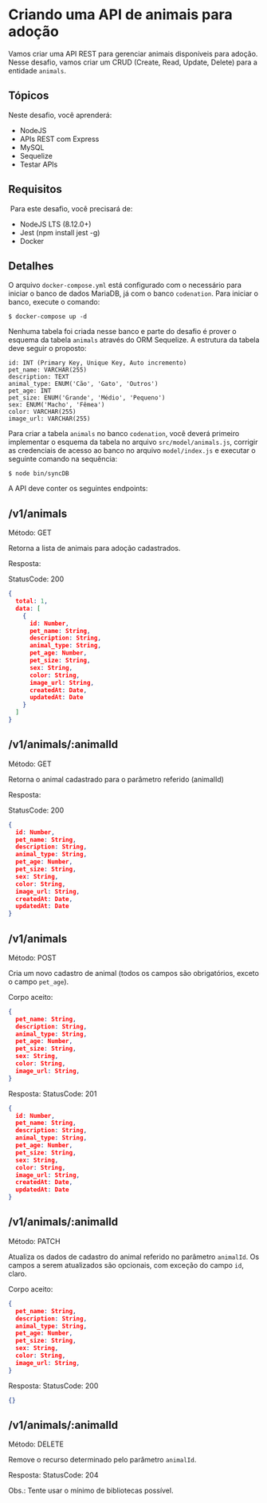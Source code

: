 # Criando uma API de animais para adoção

Vamos criar uma API REST para gerenciar animais disponíveis para adoção. Nesse desafio, vamos criar um CRUD (Create, Read, Update, Delete) para a entidade `animals`.

## Tópicos

Neste desafio, você aprenderá:

- NodeJS
- APIs REST com Express
- MySQL
- Sequelize
- Testar APIs

## Requisitos
​
Para este desafio, você precisará de:

- NodeJS LTS (8.12.0+)
- Jest (npm install jest -g)
- Docker

## Detalhes

O arquivo `docker-compose.yml` está configurado com o necessário para iniciar o banco de dados MariaDB, já com o banco `codenation`. Para iniciar o banco, execute o comando:

```
$ docker-compose up -d
```

Nenhuma tabela foi criada nesse banco e parte do desafio é prover o esquema da tabela `animals` através do ORM Sequelize. A estrutura da tabela deve seguir o proposto:

```
id: INT (Primary Key, Unique Key, Auto incremento)
pet_name: VARCHAR(255)
description: TEXT
animal_type: ENUM('Cão', 'Gato', 'Outros')
pet_age: INT
pet_size: ENUM('Grande', 'Médio', 'Pequeno')
sex: ENUM('Macho', 'Fêmea')
color: VARCHAR(255)
image_url: VARCHAR(255)
```

Para criar a tabela `animals` no banco `codenation`, você deverá primeiro implementar o esquema da tabela no arquivo `src/model/animals.js`, corrigir as credenciais de acesso ao banco no arquivo `model/index.js` e executar o seguinte comando na sequência:

```
$ node bin/syncDB
```


A API deve conter os seguintes endpoints:

## /v1/animals

Método: GET

Retorna a lista de animais para adoção cadastrados.

Resposta:

StatusCode: 200
```json
{
  total: 1,
  data: [
    {
      id: Number,
      pet_name: String,
      description: String,
      animal_type: String,
      pet_age: Number,
      pet_size: String,
      sex: String,
      color: String,
      image_url: String,
      createdAt: Date,
      updatedAt: Date
    }
  ]
}
```

## /v1/animals/:animalId

Método: GET

Retorna o animal cadastrado para o parâmetro referido (animalId)

Resposta:

StatusCode: 200
```json
{
  id: Number,
  pet_name: String,
  description: String,
  animal_type: String,
  pet_age: Number,
  pet_size: String,
  sex: String,
  color: String,
  image_url: String,
  createdAt: Date,
  updatedAt: Date
}
```

## /v1/animals

Método: POST

Cria um novo cadastro de animal (todos os campos são obrigatórios, exceto o campo `pet_age`).

Corpo aceito:
```json
{
  pet_name: String,
  description: String,
  animal_type: String,
  pet_age: Number,
  pet_size: String,
  sex: String,
  color: String,
  image_url: String,
}
```

Resposta:
StatusCode: 201
```json
{
  id: Number,
  pet_name: String,
  description: String,
  animal_type: String,
  pet_age: Number,
  pet_size: String,
  sex: String,
  color: String,
  image_url: String,
  createdAt: Date,
  updatedAt: Date
}
```

## /v1/animals/:animalId

Método: PATCH

Atualiza os dados de cadastro do animal referido no parâmetro `animalId`. Os campos a serem atualizados são opcionais, com exceção do campo `id`, claro.

Corpo aceito:
```json
{
  pet_name: String,
  description: String,
  animal_type: String,
  pet_age: Number,
  pet_size: String,
  sex: String,
  color: String,
  image_url: String,
}
```

Resposta:
StatusCode: 200
```json
{}
```

## /v1/animals/:animalId

Método: DELETE

Remove o recurso determinado pelo parâmetro `animalId`.

Resposta:
StatusCode: 204

Obs.: Tente usar o mínimo de bibliotecas possível.
